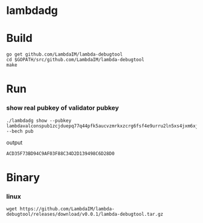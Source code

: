 # lambdadg

# Build 
```
go get github.com/LambdaIM/lambda-debugtool
cd $GOPATH/src/github.com/LambdaIM/lambda-debugtool
make
```

# Run

### show real pubkey of validator pubkey
```
./lambdadg show --pubkey lambdavalconspub1zcjduepq77q44pfk5aucvzmrkxzcrg6fsf4e9urru2ln5xs4jxm6xj494rgqj5dd9j --bech pub
```
output 
```
ACD35F73BD94C9AF03F88C34D2D139498C6D28D0
```

# Binary

### linux

```
wget https://github.com/LambdaIM/lambda-debugtool/releases/download/v0.0.1/lambda-debugtool.tar.gz
```
